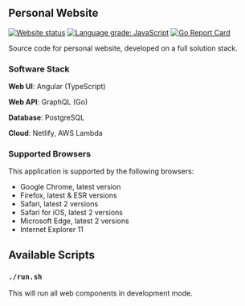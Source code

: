 ## Personal Website

[![Website status](https://img.shields.io/website?down_color=red&down_message=offline&label=website&up_message=online&url=https%3A%2F%2Fjunha.netlify.com)](https://junha.netlify.app/)
[![Language grade: JavaScript](https://img.shields.io/lgtm/grade/javascript/github/park-junha/PersonalWebsite.svg?logo=lgtm&logoWidth=18)](https://lgtm.com/projects/g/park-junha/PersonalWebsite/context:javascript)
[![Go Report Card](https://goreportcard.com/badge/github.com/park-junha/PersonalWebsite)](https://goreportcard.com/report/github.com/park-junha/PersonalWebsite)

Source code for personal website, developed on a full solution stack.

### Software Stack

**Web UI**: Angular (TypeScript)

**Web API**: GraphQL (Go)

**Database**: PostgreSQL

**Cloud**: Netlify, AWS Lambda

### Supported Browsers

This application is supported by the following browsers:

- Google Chrome, latest version
- Firefox, latest & ESR versions
- Safari, latest 2 versions
- Safari for iOS, latest 2 versions
- Microsoft Edge, latest 2 versions
- Internet Explorer 11

## Available Scripts

### `./run.sh`

This will run all web components in development mode.
